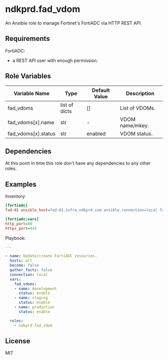 ndkprd.fad_vdom
===============

An Ansible role to manage Fortinet's FortiADC via HTTP REST API.

Requirements
------------

FortiADC:
- a REST API user with enough permission.

Role Variables
--------------

| Variable Name       | Type          | Default Value | Description     |
|---------------------|---------------|---------------|-----------------|
| fad_vdoms           | list of dicts | []            | List of VDOMs.  |
| fad_vdoms[x].name   | str           | -             | VDOM name/mkey. |
| fad_vdoms[x].status | str           | enabled       | VDOM status.    |


Dependencies
------------

At this point in time this role don't have any dependencies to any other roles.

Examples
----------------

Inventory:

```ini
[fortiadc]
fad-01 ansible_host=fad-01.infra.ndkprd.com ansible_connection=local fad_apitoken=mysupersecrettoken fad_vdom=root

[fortiadc:vars]
http_port=80
https_port=443
```

Playbook:

```yaml
---

- name: Update/create FortiADC resources.
  hosts: all
  become: false
  gather_facts: false
  connection: local
  vars:
    fad_vdoms:
    - name: development
      status: enable
    - name: staging
      status: enable
    - name: production
      status: enable

  roles:
    - ndkprd.fad_vdom
```

License
-------

MIT
